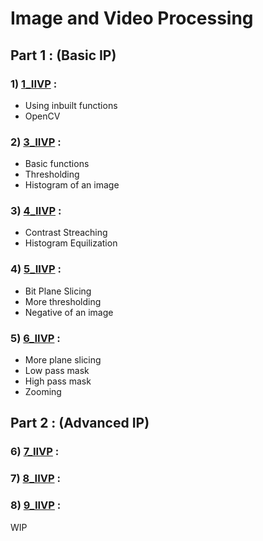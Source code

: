 # Image and Video Processing

## Part 1 : (Basic IP)

### 1) [1_IIVP](https://github.com/XXDIL/Image-and-Video-Processing/tree/master/1_IIVP) : 
- Using inbuilt functions
- OpenCV
### 2) [3_IIVP](https://github.com/XXDIL/Image-and-Video-Processing/tree/master/3_IIVP) : 
- Basic functions
- Thresholding
- Histogram of an image
### 3) [4_IIVP](https://github.com/XXDIL/Image-and-Video-Processing/tree/master/4_IIVP) : 
- Contrast Streaching
- Histogram Equilization
### 4) [5_IIVP](https://github.com/XXDIL/Image-and-Video-Processing/tree/master/5_IIVP) : 
- Bit Plane Slicing
- More thresholding
- Negative of an image
### 5) [6_IIVP](https://github.com/XXDIL/Image-and-Video-Processing/tree/master/6_IIVP) : 
- More plane slicing
- Low pass mask
- High pass mask
- Zooming

## Part 2 : (Advanced IP)

### 6) [7_IIVP](https://github.com/XXDIL/Image-and-Video-Processing/tree/master/7_IIVP) : 
### 7) [8_IIVP](https://github.com/XXDIL/Image-and-Video-Processing/tree/master/8_IIVP) : 
### 8) [9_IIVP](https://github.com/XXDIL/Image-and-Video-Processing/tree/master/9_IIVP) : 

WIP
